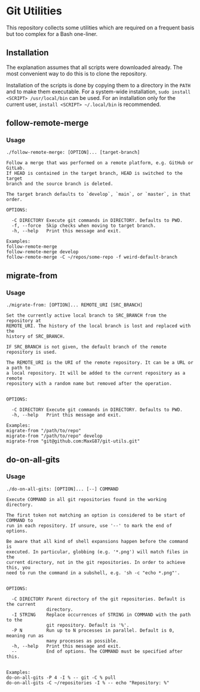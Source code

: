 # Git Utilities

This repository collects some utilities which are required on a frequent basis
but too complex for a Bash one-liner.

## Installation

The explanation assumes that all scripts were downloaded already. The most
convenient way to do this is to clone the repository.

Installation of the scripts is done by copying them to a directory in the
`PATH` and to make them executable. For a system-wide installation, `sudo
install <SCRIPT> /usr/local/bin` can be used. For an installation only for the
current user, `install <SCRIPT> ~/.local/bin` is recommended.


## follow-remote-merge

### Usage

```
./follow-remote-merge: [OPTION]... [target-branch]

Follow a merge that was performed on a remote platform, e.g. GitHub or GitLab.
If HEAD is contained in the target branch, HEAD is switched to the target
branch and the source branch is deleted.

The target branch defaults to `develop`, `main`, or `master`, in that
order.

OPTIONS:

  -C DIRECTORY Execute git commands in DIRECTORY. Defaults to PWD.
  -f, --force  Skip checks when moving to target branch.
  -h, --help   Print this message and exit.

Examples:
follow-remote-merge
follow-remote-merge develop
follow-remote-merge -C ~/repos/some-repo -f weird-default-branch
```

## migrate-from

### Usage

```
./migrate-from: [OPTION]... REMOTE_URI [SRC_BRANCH]

Set the currently active local branch to SRC_BRANCH from the repository at
REMOTE_URI. The history of the local branch is lost and replaced with the
history of SRC_BRANCH.

IF SRC_BRANCH is not given, the default branch of the remote repository is used.

The REMOTE_URI is the URI of the remote repository. It can be a URL or a path to
a local repository. It will be added to the current repository as a remote
repository with a random name but removed after the operation.


OPTIONS:

  -C DIRECTORY Execute git commands in DIRECTORY. Defaults to PWD.
  -h, --help   Print this message and exit.

Examples:
migrate-from "/path/to/repo"
migrate-from "/path/to/repo" develop
migrate-from "git@github.com:MaxG87/git-utils.git"
```

## do-on-all-gits

### Usage

```
./do-on-all-gits: [OPTION]... [--] COMMAND

Execute COMMAND in all git repositories found in the working directory.

The first token not matching an option is considered to be start of COMMAND to
run in each repository. If unsure, use '--' to mark the end of options.

Be aware that all kind of shell expansions happen before the command is
executed. In particular, globbing (e.g. '*.png') will match files in the
current directory, not in the git repositories. In order to achieve this, you
need to run the command in a subshell, e.g. 'sh -c "echo *.png"'.


OPTIONS:

  -C DIRECTORY Parent directory of the git repositories. Default is the current
               directory.
  -I STRING    Replace occurrences of STRING in COMMAND with the path to the
               git repository. Default is '%'.
  -P N         Run up to N processes in parallel. Default is 0, meaning run as
               many processes as possible.
  -h, --help   Print this message and exit.
  --           End of options. The COMMAND must be specified after this.


Examples:
do-on-all-gits -P 4 -I % -- git -C % pull
do-on-all-gits -C ~/repositories -I % -- echo "Repository: %"
```
